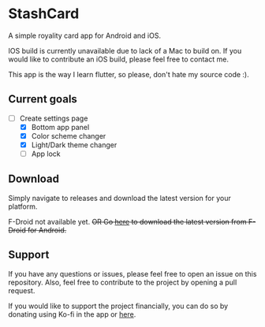 # StashCard

A simple royality card app for Android and iOS.

IOS build is currently unavailable due to lack of a Mac to build on. If you would like to contribute an iOS build, please feel free to contact me.

This app is the way I learn flutter, so please, don't hate my source code :).

## Current goals
- [ ] Create settings page
  - [x] Bottom app panel
  - [x] Color scheme changer
  - [x] Light/Dark theme changer
  - [ ] App lock

## Download

Simply navigate to releases and download the latest version for your platform.

F-Droid not available yet.
~~OR Go [here](https://google.com) to download the latest version from F-Droid for Android.~~

## Support

If you have any questions or issues, please feel free to open an issue on this repository.
Also, feel free to contribute to the project by opening a pull request.

If you would like to support the project financially, you can do so by donating using Ko-fi in the app or [here](https://ko-fi.com/lahev).
